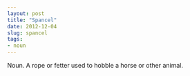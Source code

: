 ```yaml
---
layout: post
title: "Spancel"
date: 2012-12-04
slug: spancel
tags:
- noun
---
```


Noun. A rope or fetter used to hobble a horse or other animal.
